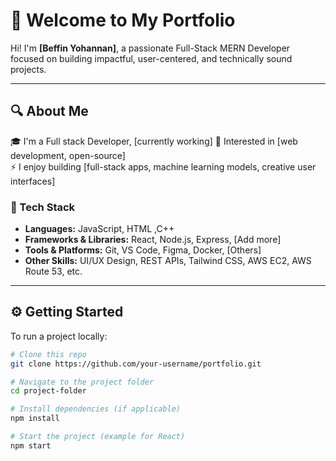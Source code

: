 # 👋 Welcome to My Portfolio

Hi! I'm **[Beffin Yohannan]**, a passionate Full-Stack MERN Developer focused on building impactful, user-centered, and technically sound projects.

---

## 🔍 About Me

🎓 I'm a Full stack Developer, [currently working]
💼 Interested in [web development, open-source]  
⚡ I enjoy building [full-stack apps, machine learning models, creative user interfaces]

### 🧰 Tech Stack

- **Languages:** JavaScript, HTML ,C++
- **Frameworks & Libraries:** React, Node.js, Express, [Add more]
- **Tools & Platforms:** Git, VS Code, Figma, Docker, [Others]
- **Other Skills:** UI/UX Design, REST APIs, Tailwind CSS, AWS EC2, AWS Route 53, etc.

---

## ⚙️ Getting Started

To run a project locally:

```bash
# Clone this repo
git clone https://github.com/your-username/portfolio.git

# Navigate to the project folder
cd project-folder

# Install dependencies (if applicable)
npm install

# Start the project (example for React)
npm start
